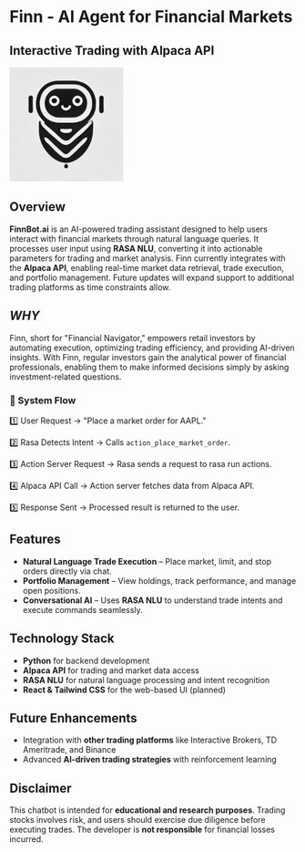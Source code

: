 # Finn - AI Agent for Financial Markets  
## Interactive Trading with Alpaca API  

<img src="finn.png" alt="Finn AI" width="200">


## Overview  
**FinnBot.ai** is an AI-powered trading assistant designed to help users interact with financial markets through natural language queries. It processes user input using **RASA NLU**, converting it into actionable parameters for trading and market analysis. Finn currently integrates with the **Alpaca API**, enabling real-time market data retrieval, trade execution, and portfolio management. Future updates will expand support to additional trading platforms as time constraints allow.  

## _WHY_
Finn, short for "Financial Navigator," empowers retail investors by automating execution, optimizing trading efficiency, and providing AI-driven insights. With Finn, regular investors gain the analytical power of financial professionals, enabling them to make informed decisions simply by asking investment-related questions.


### 🔹 System Flow

1️⃣ User Request → "Place a market order for AAPL."

2️⃣ Rasa Detects Intent → Calls `action_place_market_order`.

3️⃣ Action Server Request → Rasa sends a request to rasa run actions.

4️⃣ Alpaca API Call → Action server fetches data from Alpaca API.

5️⃣ Response Sent → Processed result is returned to the user.


## Features  
- **Natural Language Trade Execution** – Place market, limit, and stop orders directly via chat.  
- **Portfolio Management** – View holdings, track performance, and manage open positions.  
- **Conversational AI** – Uses **RASA NLU** to understand trade intents and execute commands seamlessly.  

## Technology Stack  
- **Python** for backend development  
- **Alpaca API** for trading and market data access  
- **RASA NLU** for natural language processing and intent recognition  
- **React & Tailwind CSS** for the web-based UI (planned)  

## Future Enhancements  
- Integration with **other trading platforms** like Interactive Brokers, TD Ameritrade, and Binance  
- Advanced **AI-driven trading strategies** with reinforcement learning  

## Disclaimer  
This chatbot is intended for **educational and research purposes**. Trading stocks involves risk, and users should exercise due diligence before executing trades. The developer is **not responsible** for financial losses incurred.  
